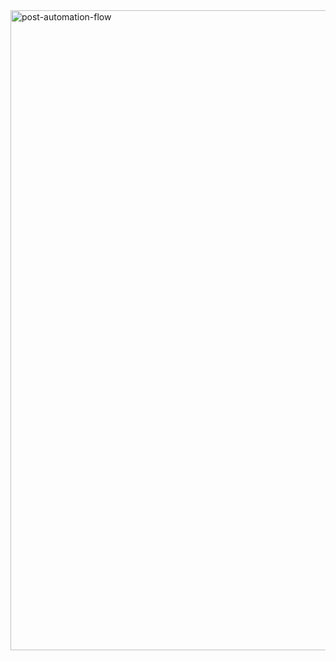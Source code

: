 <img width="1024" height="1024" alt="post-automation-flow" src="https://github.com/user-attachments/assets/d7a9e37a-e89d-446e-952e-c221f6b44b27" />
